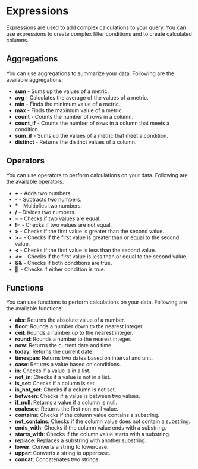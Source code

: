 # Expressions

Expressions are used to add complex calculations to your query. You can use expressions to create complex filter conditions and to create calculated columns.

## Aggregations

You can use aggregations to summarize your data. Following are the available aggregations:

- **sum** - Sums up the values of a metric.
- **avg** - Calculates the average of the values of a metric.
- **min** - Finds the minimum value of a metric.
- **max** - Finds the maximum value of a metric.
- **count** - Counts the number of rows in a column.
- **count_if** - Counts the number of rows in a column that meets a condition.
- **sum_if** - Sums up the values of a metric that meet a condition.
- **distinct** - Returns the distinct values of a column.

## Operators

You can use operators to perform calculations on your data. Following are the available operators:

- **+** - Adds two numbers.
- **-** - Subtracts two numbers.
- **\*** - Multiplies two numbers.
- **/** - Divides two numbers.
- **=** - Checks if two values are equal.
- **!=** - Checks if two values are not equal.
- **>** - Checks if the first value is greater than the second value.
- **>=** - Checks if the first value is greater than or equal to the second value.
- **<** - Checks if the first value is less than the second value.
- **<=** - Checks if the first value is less than or equal to the second value.
- **&&** - Checks if both conditions are true.
- **||** - Checks if either condition is true.

## Functions

You can use functions to perform calculations on your data. Following are the available functions:

- **abs**: Returns the absolute value of a number.
- **floor**: Rounds a number down to the nearest integer.
- **ceil**: Rounds a number up to the nearest integer.
- **round**: Rounds a number to the nearest integer.
- **now**: Returns the current date and time.
- **today**: Returns the current date.
- **timespan**: Returns two dates based on interval and unit.
- **case**: Returns a value based on conditions.
- **in**: Checks if a value is in a list.
- **not_in**: Checks if a value is not in a list.
- **is_set**: Checks if a column is set.
- **is_not_set**: Checks if a column is not set.
- **between**: Checks if a value is between two values.
- **if_null**: Returns a value if a column is null.
- **coalesce**: Returns the first non-null value.
- **contains**: Checks if the column value contains a substring.
- **not_contains**: Checks if the column value does not contain a substring.
- **ends_with**: Checks if the column value ends with a substring.
- **starts_with**: Checks if the column value starts with a substring.
- **replace**: Replaces a substring with another substring.
- **lower**: Converts a string to lowercase.
- **upper**: Converts a string to uppercase. 
- **concat**: Concatenates two strings.
